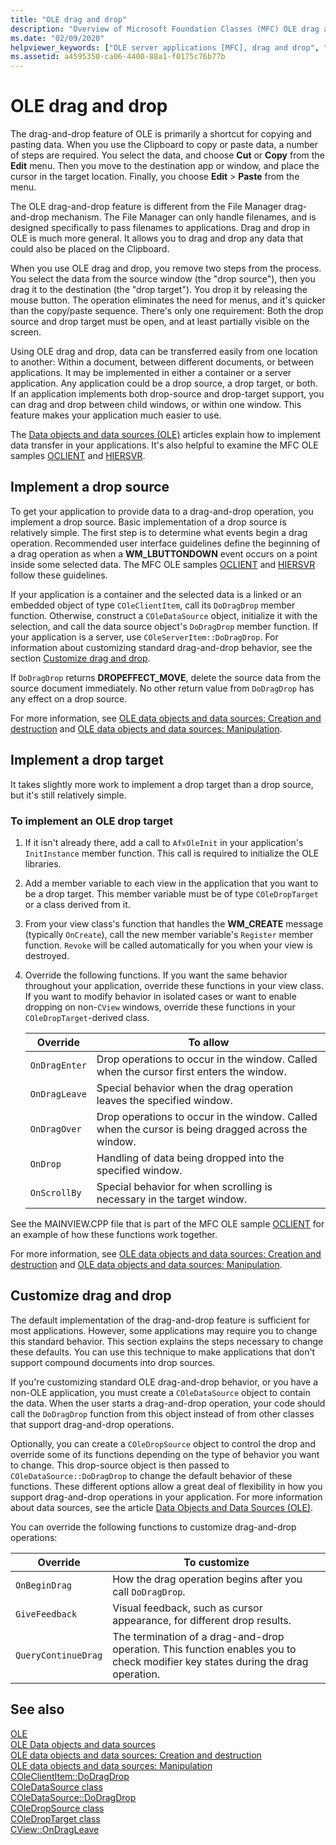```yaml
---
title: "OLE drag and drop"
description: "Overview of Microsoft Foundation Classes (MFC) OLE drag and drop, how to implement a drop source, a drop target, and how to customize drag and drop."
ms.date: "02/09/2020"
helpviewer_keywords: ["OLE server applications [MFC], drag and drop", "drag and drop [MFC]", "OLE applications [MFC], drag and drop", "File Manager drag and drop support [MFC]", "drag and drop [MFC], about OLE drag and drop", "OLE drag and drop [MFC]", ]
ms.assetid: a4595350-ca06-4400-88a1-f0175c76b77b
---
```

# OLE drag and drop

The drag-and-drop feature of OLE is primarily a shortcut for copying and pasting data. When you use the Clipboard to copy or paste data, a number of steps are required. You select the data, and choose **Cut** or **Copy** from the **Edit** menu. Then you move to the destination app or window, and place the cursor in the target location. Finally, you choose **Edit** > **Paste** from the menu.

The OLE drag-and-drop feature is different from the File Manager drag-and-drop mechanism. The File Manager can only handle filenames, and is designed specifically to pass filenames to applications. Drag and drop in OLE is much more general. It allows you to drag and drop any data that could also be placed on the Clipboard.

When you use OLE drag and drop, you remove two steps from the process. You select the data from the source window (the "drop source"), then you drag it to the destination (the "drop target"). You drop it by releasing the mouse button. The operation eliminates the need for menus, and it's quicker than the copy/paste sequence. There's only one requirement: Both the drop source and drop target must be open, and at least partially visible on the screen.

Using OLE drag and drop, data can be transferred easily from one location to another: Within a document, between different documents, or between applications. It may be implemented in either a container or a server application. Any application could be a drop source, a drop target, or both. If an application implements both drop-source and drop-target support, you can drag and drop between child windows, or within one window. This feature makes your application much easier to use.

The [Data objects and data sources (OLE)](data-objects-and-data-sources-ole.md) articles explain how to implement data transfer in your applications. It's also helpful to examine the MFC OLE samples [OCLIENT](../overview/visual-cpp-samples.md) and [HIERSVR](../overview/visual-cpp-samples.md).

## <a name="implement-a-drop-source"></a> Implement a drop source

To get your application to provide data to a drag-and-drop operation, you implement a drop source. Basic implementation of a drop source is relatively simple. The first step is to determine what events begin a drag operation. Recommended user interface guidelines define the beginning of a drag operation as when a **WM_LBUTTONDOWN** event occurs on a point inside some selected data. The MFC OLE samples [OCLIENT](../overview/visual-cpp-samples.md) and [HIERSVR](../overview/visual-cpp-samples.md) follow these guidelines.

If your application is a container and the selected data is a linked or an embedded object of type `COleClientItem`, call its `DoDragDrop` member function. Otherwise, construct a `COleDataSource` object, initialize it with the selection, and call the data source object's `DoDragDrop` member function. If your application is a server, use `COleServerItem::DoDragDrop`. For information about customizing standard drag-and-drop behavior, see the section [Customize drag and drop](#customize-drag-and-drop).

If `DoDragDrop` returns **DROPEFFECT_MOVE**, delete the source data from the source document immediately. No other return value from `DoDragDrop` has any effect on a drop source.

For more information, see [OLE data objects and data sources: Creation and destruction](data-objects-and-data-sources-creation-and-destruction.md) and [OLE data objects and data sources: Manipulation](data-objects-and-data-sources-manipulation.md)\.

## <a name="implement-a-drop-target"></a> Implement a drop target

It takes slightly more work to implement a drop target than a drop source, but it's still relatively simple.

### To implement an OLE drop target

1. If it isn't already there, add a call to `AfxOleInit` in your application's `InitInstance` member function. This call is required to initialize the OLE libraries.

1. Add a member variable to each view in the application that you want to be a drop target. This member variable must be of type `COleDropTarget` or a class derived from it.

1. From your view class's function that handles the **WM_CREATE** message (typically `OnCreate`), call the new member variable's `Register` member function. `Revoke` will be called automatically for you when your view is destroyed.

1. Override the following functions. If you want the same behavior throughout your application, override these functions in your view class. If you want to modify behavior in isolated cases or want to enable dropping on non-`CView` windows, override these functions in your `COleDropTarget`-derived class.

   | Override | To allow |
   | -------- | -------- |
   | `OnDragEnter` | Drop operations to occur in the window. Called when the cursor first enters the window. |
   | `OnDragLeave` | Special behavior when the drag operation leaves the specified window. |
   | `OnDragOver` | Drop operations to occur in the window. Called when the cursor is being dragged across the window. |
   | `OnDrop` | Handling of data being dropped into the specified window. |
   | `OnScrollBy` | Special behavior for when scrolling is necessary in the target window. |

See the MAINVIEW.CPP file that is part of the MFC OLE sample [OCLIENT](../overview/visual-cpp-samples.md) for an example of how these functions work together.

For more information, see [OLE data objects and data sources: Creation and destruction](data-objects-and-data-sources-creation-and-destruction.md) and [OLE data objects and data sources: Manipulation](data-objects-and-data-sources-manipulation.md)\.

## <a name="customize-drag-and-drop"></a> Customize drag and drop

The default implementation of the drag-and-drop feature is sufficient for most applications. However, some applications may require you to change this standard behavior. This section explains the steps necessary to change these defaults. You can use this technique to make applications that don't support compound documents into drop sources.

If you're customizing standard OLE drag-and-drop behavior, or you have a non-OLE application, you must create a `COleDataSource` object to contain the data. When the user starts a drag-and-drop operation, your code should call the `DoDragDrop` function from this object instead of from other classes that support drag-and-drop operations.

Optionally, you can create a `COleDropSource` object to control the drop and override some of its functions depending on the type of behavior you want to change. This drop-source object is then passed to `COleDataSource::DoDragDrop` to change the default behavior of these functions. These different options allow a great deal of flexibility in how you support drag-and-drop operations in your application. For more information about data sources, see the article [Data Objects and Data Sources (OLE)](data-objects-and-data-sources-ole.md).

You can override the following functions to customize drag-and-drop operations:

| Override | To customize |
| -------- | ------------ |
| `OnBeginDrag` | How the drag operation begins after you call `DoDragDrop`. |
| `GiveFeedback` | Visual feedback, such as cursor appearance, for different drop results. |
| `QueryContinueDrag` | The termination of a drag-and-drop operation. This function enables you to check modifier key states during the drag operation. |

## See also

[OLE](ole-in-mfc.md)\
[OLE Data objects and data sources](data-objects-and-data-sources-ole.md)\
[OLE data objects and data sources: Creation and destruction](data-objects-and-data-sources-creation-and-destruction.md)\
[OLE data objects and data sources: Manipulation](data-objects-and-data-sources-manipulation.md)\
[COleClientItem::DoDragDrop](reference/coleclientitem-class.md#dodragdrop)\
[COleDataSource class](reference/coledatasource-class.md)\
[COleDataSource::DoDragDrop](reference/coledatasource-class.md#dodragdrop)\
[COleDropSource class](reference/coledropsource-class.md)\
[COleDropTarget class](reference/coledroptarget-class.md)\
[CView::OnDragLeave](reference/cview-class.md#ondragleave)
